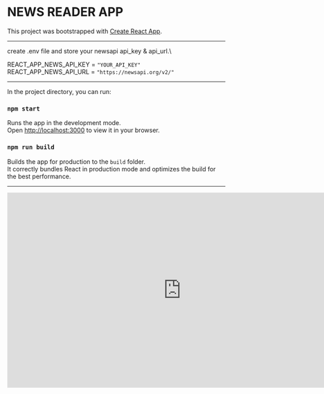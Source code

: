 # NEWS READER APP
This project was bootstrapped with [Create React App](https://github.com/facebook/create-react-app).
<hr>

create .env file and store your newsapi api_key & api_url.\

REACT_APP_NEWS_API_KEY  = `"YOUR_API_KEY"` \
REACT_APP_NEWS_API_URL = `"https://newsapi.org/v2/"` 
<hr>

In the project directory, you can run:
### `npm start`
Runs the app in the development mode.\
Open [http://localhost:3000](http://localhost:3000) to view it in your browser.

### `npm run build`
Builds the app for production to the `build` folder.\
It correctly bundles React in production mode and optimizes the build for the best performance.
<hr>

<iframe style="border: 1px solid rgba(0, 0, 0, 0.1);" width="800" height="450" src="https://www.figma.com/embed?embed_host=share&url=https%3A%2F%2Fwww.figma.com%2Ffile%2F2BMFPh9RuHnd6q3Tfj1REw%2Fnews-reader-app" allowfullscreen></iframe>
